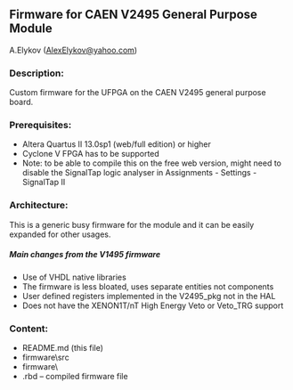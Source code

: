 ﻿## Firmware for CAEN V2495 General Purpose Module

A.Elykov (AlexElykov@yahoo.com)

### Description:
Custom firmware for the UFPGA on the CAEN V2495 general purpose board.

### Prerequisites:
- Altera Quartus II 13.0sp1 (web/full edition) or higher
- Cyclone V FPGA has to be supported
- Note: to be able to compile this on the free web version, might need to disable the SignalTap logic analyser in Assignments - Settings - SignalTap II

### Architecture: 
This is a generic busy firmware for the module and it can be easily expanded for other usages.
##### Main changes from the V1495 firmware
- Use of VHDL native libraries
- The firmware is less bloated, uses separate entities not components
- User defined registers implemented in the V2495_pkg not in the HAL
- Does not have the XENON1T/nT High Energy Veto or Veto_TRG support

### Content:
* README.md (this file)
* firmware\src
* firmware\
* .rbd – compiled firmware file


